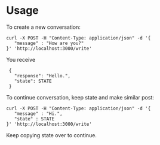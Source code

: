 # Usage

To create a new conversation:

    curl -X POST -H "Content-Type: application/json" -d '{
       "message" : "How are you?"
    }' 'http://localhost:3000/write'

You receive

     {
       "response": "Hello.",
       "state": STATE
     }
     
To continue conversation, keep state and make similar post:

    curl -X POST -H "Content-Type: application/json" -d '{
       "message" : "Hi.",
       "state" : STATE
    }' 'http://localhost:3000/write'
    
Keep copying state over to continue.